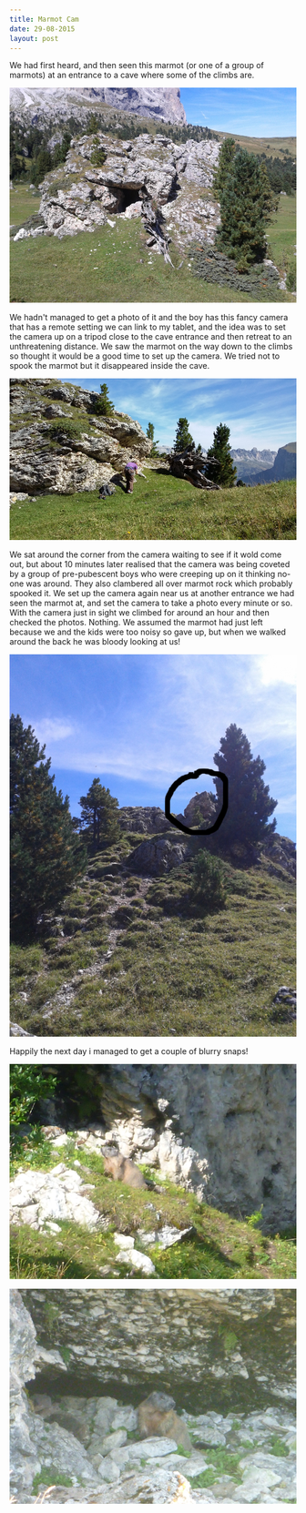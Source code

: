 ```yaml
---
title: Marmot Cam
date: 29-08-2015
layout: post
---
```


We had first heard, and then seen this marmot (or one of a group of marmots) at an entrance to a cave where some of the climbs are.

![marmotcave](/assets/images/marmotcam/IMG_20150828_115054.jpg)

We hadn't managed to get a photo of it and the boy has this fancy camera that has a remote setting we can link to my tablet, and the idea was to set the camera up on a tripod close to the cave entrance and then retreat to an unthreatening distance. We saw the marmot on the way down to the climbs so thought it would be a good time to set up the camera. We tried not to spook the marmot but it disappeared inside the cave.

![sneaky](/assets/images/marmotcam/20150828_103546.jpg)

We sat around the corner from the camera waiting to see if it wold come out, but about 10 minutes later realised that the camera was being coveted by a group of pre-pubescent boys who were creeping up on it thinking no-one was around. They also clambered all over marmot rock which probably spooked it. We set up the camera again near us at another entrance we had seen the marmot at, and set the camera to take a photo every minute or so. With the camera just in sight we climbed for around an hour and then checked the photos. Nothing. We assumed the marmot had just left because we and the kids were too noisy so gave up, but when we walked around the back he was bloody looking at us!

![marmot](/assets/images/marmotcam/IMG_20150828_114904.jpg)

Happily the next day i managed to get a couple of blurry snaps!

![marmot2](/assets/images/marmotcam/P1090859.JPG)

![marmot3](/assets/images/marmotcam/P1090860.JPG)
